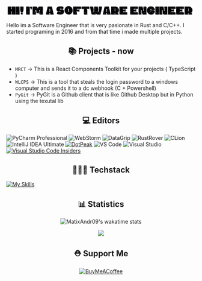 <img src="Hi! Im a Software Engineer (2).gif">

Hello im a Software Engineer that is very pasionate in Rust and C/C++. I started programing in 2016 and from that time i made multiple projects.
<!--<h2 align="center">👷🏻 Services</h2>

I make software and websites for request! Want one? Dm me on discord: `matt.void`

> *Note: this service is **NOT** free for more information dm me on discord*
-->
 <h2 align="center">📚 Projects - now</h2>

- `MRCT` -> This is a React Components Toolkit for your projects ( TypeScript )
- `WLCPS` -> This is a tool that steals the login password to a windows computer and sends it to a dc webhook (C + Powershell)
- `PyGit` -> PyGit is a Github client that is like Github Desktop but in Python using the texutal lib

<!--<h2 align="center">🛑 Projects - Paused Work</h2>

- ✅ $`\color{Green}{v1.0}`$ `VM Nuker (Experimental)` -> A Rust program that connects to SSH and runs command `sudo rm -rf /`
- `Python++` -> Yes, my own programing laguage (Interpreter)

<h2 align="center">👾 Projects - future</h2>

- `Gambling Simulator` -> Gambling (The dice one) in Python with textual library
- `API` -> In the future i will be selling courses and more so a API maybe in TypeScript or Kotlin would be good
- `FGPT4` -> Free GPT4 using public API keys in python -->

<h2 align="center">💻 Editors</h2>

![PyCharm Professional](https://img.shields.io/badge/PyCharm_Professional-000000?style=for-the-badge&logo=pycharm&logoColor=21D789)
![WebStorm](https://img.shields.io/badge/WebStorm-000000?style=for-the-badge&logo=webstorm&logoColor=1C78C0)
![DataGrip](https://img.shields.io/badge/DataGrip-000000?style=for-the-badge&logo=datagrip&logoColor=EA4E8C)
![RustRover](https://img.shields.io/badge/RustRover-000000?style=for-the-badge&logo=rust&logoColor=DEA584)
![CLion](https://img.shields.io/badge/CLion-000000?style=for-the-badge&logo=clion&logoColor=00C4B3)
![IntelliJ IDEA Ultimate](https://img.shields.io/badge/IntelliJ_IDEA_Ultimate-000000?style=for-the-badge&logo=intellij-idea&logoColor=FF6347)
[![DotPeak](https://img.shields.io/badge/DotPeak-000000?style=for-the-badge&logo=dotpeak&logoColor=white)](https://www.dotpeak.com/)
![VS Code](https://img.shields.io/badge/VS_Code-000000?style=for-the-badge&logo=visual-studio-code&logoColor=007ACC)
![Visual Studio](https://img.shields.io/badge/Visual_Studio-000000?style=for-the-badge&logo=visual-studio&logoColor=5C2D91)
[![Visual Studio Code Insiders](https://img.shields.io/badge/Visual%20Studio%20Code%20Insiders-000000?style=for-the-badge&logo=vscode-insiders&logoColor=white)](https://code.visualstudio.com/insiders/)


<h2 align="center">🧑🏻‍💻 Techstack</h2>

[![My Skills](https://skillicons.dev/icons?i=rust,c,cpp,ts,js,kotlin,python,mysql,flask,django,git,html,css,scss,powershell,php,cs,cmake,react,java,bash,mongodb,nodejs,sqlite,postgres,tauri,unity)](https://skillicons.dev)


<h2 align="center">📊 Statistics</h2>


<div align="center">
 <img src="https://github-readme-stats.vercel.app/api/wakatime?username=matixandr09&theme=dark&layout=compact&hide_title=true&langs_count=20" alt="MatixAndr09's wakatime stats"><br/>
 
  ![](https://github-readme-streak-stats.herokuapp.com/?user=MatixAndr09&theme=dark&hide_border=false)

  
</div>


<h2 align="center">⛑️ Support Me</h2>
<div align="center">
  
[![BuyMeACoffee](https://img.shields.io/badge/Buy%20Me%20a%20Coffee-ffdd00?style=for-the-badge&logo=buy-me-a-coffee&logoColor=black)](https://buymeacoffee.com/matixandr) 
</div>
